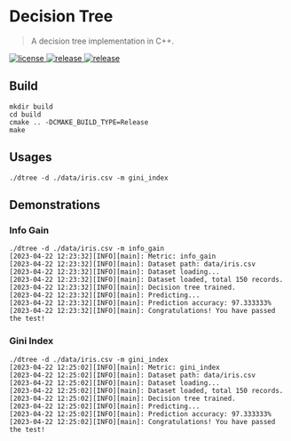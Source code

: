 # Decision Tree
> A decision tree implementation in C++.


<p>
  <a href="https://raw.githubusercontent.com/songquanpeng/dtree-cpp/main/LICENSE">
    <img src="https://img.shields.io/github/license/songquanpeng/dtree-cpp?color=brightgreen" alt="license">
  </a>
  <a href="https://github.com/songquanpeng/dtree-cpp/releases/latest">
    <img src="https://img.shields.io/github/v/release/songquanpeng/dtree-cpp?color=brightgreen&include_prereleases" alt="release">
  </a>
  <a href="https://github.com/songquanpeng/dtree-cpp/releases/latest">
    <img src="https://img.shields.io/github/downloads/songquanpeng/dtree-cpp/total?color=brightgreen&include_prereleases" alt="release">
  </a>
</p>

## Build
```shell
mkdir build
cd build
cmake .. -DCMAKE_BUILD_TYPE=Release
make
```

## Usages
```shell
./dtree -d ./data/iris.csv -m gini_index
```

## Demonstrations
### Info Gain
```shell
./dtree -d ./data/iris.csv -m info_gain
[2023-04-22 12:23:32][INFO][main]: Metric: info_gain
[2023-04-22 12:23:32][INFO][main]: Dataset path: data/iris.csv
[2023-04-22 12:23:32][INFO][main]: Dataset loading...
[2023-04-22 12:23:32][INFO][main]: Dataset loaded, total 150 records.
[2023-04-22 12:23:32][INFO][main]: Decision tree trained.
[2023-04-22 12:23:32][INFO][main]: Predicting...
[2023-04-22 12:23:32][INFO][main]: Prediction accuracy: 97.333333%
[2023-04-22 12:23:32][INFO][main]: Congratulations! You have passed the test!
```

### Gini Index
```shell
./dtree -d ./data/iris.csv -m gini_index
[2023-04-22 12:25:02][INFO][main]: Metric: gini_index
[2023-04-22 12:25:02][INFO][main]: Dataset path: data/iris.csv
[2023-04-22 12:25:02][INFO][main]: Dataset loading...
[2023-04-22 12:25:02][INFO][main]: Dataset loaded, total 150 records.
[2023-04-22 12:25:02][INFO][main]: Decision tree trained.
[2023-04-22 12:25:02][INFO][main]: Predicting...
[2023-04-22 12:25:02][INFO][main]: Prediction accuracy: 97.333333%
[2023-04-22 12:25:02][INFO][main]: Congratulations! You have passed the test!
```